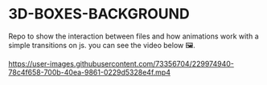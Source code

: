 # 3D-BOXES-BACKGROUND

Repo to show the interaction between files and how animations work with a simple transitions on js.
you can see the video below :framed_picture:.




https://user-images.githubusercontent.com/73356704/229974940-78c4f658-700b-40ea-9861-0229d5328e4f.mp4

